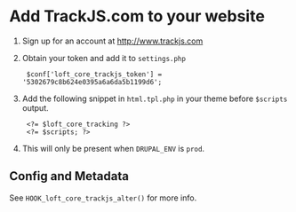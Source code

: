 <!--
id: trackjs
tags: ''
-->

# Add TrackJS.com to your website

1. Sign up for an account at http://www.trackjs.com
2. Obtain your token and add it to `settings.php`

        $conf['loft_core_trackjs_token'] = '5302679c8b624e0395a6a6da5b1199d6';
        
3. Add the following snippet in `html.tpl.php` in your theme before `$scripts` output.

        <?= $loft_core_tracking ?>
        <?= $scripts; ?>

4. This will only be present when `DRUPAL_ENV` is `prod`.

## Config and Metadata

See `HOOK_loft_core_trackjs_alter()` for more info.
